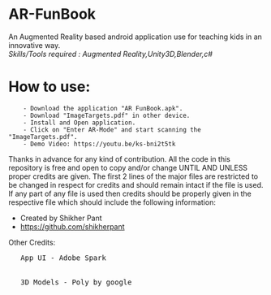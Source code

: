 # AR-FunBook
An Augmented Reality based android application use for teaching kids in an innovative way.</br>
<i>Skills/Tools required : Augmented Reality,Unity3D,Blender,c#</br></i>

# How to use:
        - Download the application "AR FunBook.apk".
        - Download "ImageTargets.pdf" in other device.
        - Install and Open application.
        - Click on "Enter AR-Mode" and start scanning the "ImageTargets.pdf".
        - Demo Video: https://youtu.be/ks-bni2t5tk
        
Thanks in advance for any kind of contribution. All the code in this repository is free and open to copy and/or change UNTIL AND UNLESS proper credits are given. The first 2 lines of the major files are restricted to be changed in respect for credits and should remain intact if the file is used. If any part of any file is used then credits should be properly given in the respective file which should include the following information: 

- Created by Shikher Pant 
- https://github.com/shikherpant

Other Credits:</br><ul>
    <pre><li>App UI - Adobe Spark</li></br>
    <li>3D Models - Poly by google</li></ul></pre></i>

